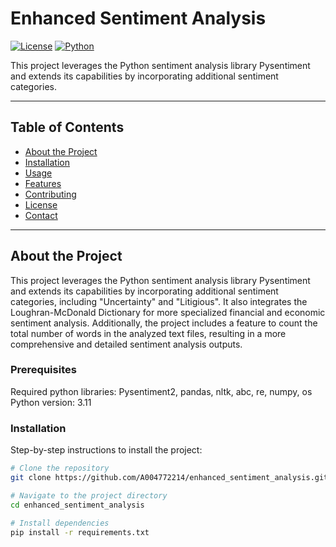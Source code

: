 # Enhanced Sentiment Analysis

[![License](https://img.shields.io/badge/license-MIT-blue.svg)](LICENSE) 
[![Python](https://img.shields.io/badge/python-3.8%2B-blue)](https://www.python.org/)

This project leverages the Python sentiment analysis library Pysentiment and extends its capabilities by incorporating additional sentiment categories.

---

## Table of Contents

- [About the Project](#about-the-project)
- [Installation](#installation)
- [Usage](#usage)
- [Features](#features)
- [Contributing](#contributing)
- [License](#license)
- [Contact](#contact)

---

## About the Project

This project leverages the Python sentiment analysis library Pysentiment and extends its capabilities by incorporating additional sentiment categories, including "Uncertainty" and "Litigious". It also integrates the Loughran-McDonald Dictionary for more specialized financial and economic sentiment analysis. Additionally, the project includes a feature to count the total number of words in the analyzed text files, resulting in a more comprehensive and detailed sentiment analysis outputs.

### Prerequisites

Required python libraries: Pysentiment2, pandas, nltk, abc, re, numpy, os  
Python version: 3.11

### Installation

Step-by-step instructions to install the project:

```bash
# Clone the repository
git clone https://github.com/A004772214/enhanced_sentiment_analysis.git

# Navigate to the project directory
cd enhanced_sentiment_analysis

# Install dependencies
pip install -r requirements.txt
